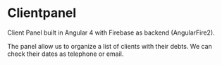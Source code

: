 # Clientpanel

Client Panel built in Angular 4 with Firebase as backend (AngularFire2).

The panel allow us to organize a list of clients with their debts. We can check their dates as telephone or email.
